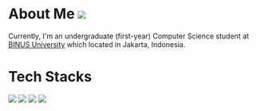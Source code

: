 # About Me ![](https://komarev.com/ghpvc/?username=CharCG)
Currently, I'm an undergraduate (first-year) Computer Science student at [BINUS University](https://www.binus.ac.id/) which located in Jakarta, Indonesia.

# Tech Stacks
![](https://img.shields.io/badge/Code-C-A8B9CC?logo=c&logoColor=white)
![](https://img.shields.io/badge/Code-C++-00599C?logo=cplusplus&logoColor=white)
![](https://img.shields.io/badge/Code-JavaScript-F7DF1E?logo=javascript&logoColor=white)
![](https://img.shields.io/badge/Code-Python-3776AB?logo=Python&logoColor=white)